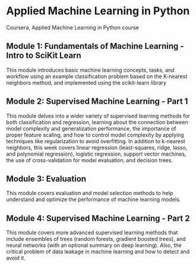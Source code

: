 # Applied Machine Learning in Python
Coursera, Applied Machine Learning in Python course
## Module 1: Fundamentals of Machine Learning - Intro to SciKit Learn
This module introduces basic machine learning concepts, tasks, and workflow using an example classification problem based on the K-nearest neighbors method, and implemented using the scikit-learn library
## Module 2: Supervised Machine Learning - Part 1
This module delves into a wider variety of supervised learning methods for both classification and regression, learning about the connection between model complexity and generalization performance, the importance of proper feature scaling, and how to control model complexity by applying techniques like regularization to avoid overfitting. In addition to k-nearest neighbors, this week covers linear regression (least-squares, ridge, lasso, and polynomial regression), logistic regression, support vector machines, the use of cross-validation for model evaluation, and decision trees.
## Module 3: Evaluation
This module covers evaluation and model selection methods to help understand and optimize the performance of machine learning models.
## Module 4: Supervised Machine Learning - Part 2
This module covers more advanced supervised learning methods that include ensembles of trees (random forests, gradient boosted trees), and neural networks (with an optional summary on deep learning). Also, the critical problem of data leakage in machine learning and how to detect and avoid it.
